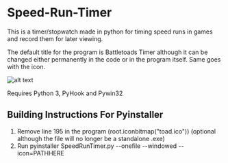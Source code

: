 # Speed-Run-Timer

This is a timer/stopwatch made in python for timing speed runs in games and record them for later viewing.

The default title for the program is Battletoads Timer although it can be changed either permanently in the code or in the program itself. Same goes with the icon.

![alt text](https://i.imgur.com/wRpzn71.png)

Requires Python 3, PyHook and Pywin32

## Building Instructions For Pyinstaller

1. Remove line 195 in the program (root.iconbitmap("toad.ico")) (optional although the file will no longer be a standalone .exe)
2. Run pyinstaller SpeedRunTimer.py --onefile --windowed --icon=PATHHERE
